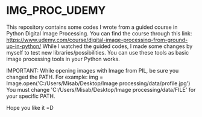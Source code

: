 # IMG_PROC_UDEMY

This repository contains some codes I wrote from a guided course in Python Digital Image Processing.
You can find the course through this link: https://www.udemy.com/course/digital-image-processing-from-ground-up-in-python/
While I watched the guided codes, I made some changes by myself to test new libraries/possibilities. 
You can use these tools as basic image processing tools in your Python works.

IMPORTANT: While opening images with Image from PIL, be sure you changed the PATH. 
For example: img = Image.open('C:/Users/Misab/Desktop/Image processing/data/profile.jpg')
You must change 'C:/Users/Misab/Desktop/Image processing/data/FILE' for your specific PATH.

Hope you like it =D
